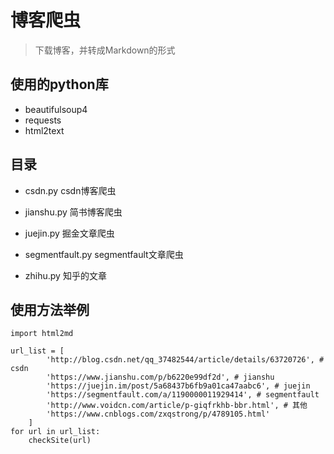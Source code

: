 # 博客爬虫

> 下载博客，并转成Markdown的形式

## 使用的python库

* beautifulsoup4
* requests
* html2text

## 目录
* csdn.py csdn博客爬虫

* jianshu.py 简书博客爬虫

* juejin.py 掘金文章爬虫

* segmentfault.py segmentfault文章爬虫

* zhihu.py 知乎的文章

## 使用方法举例

```
import html2md

url_list = [
        'http://blog.csdn.net/qq_37482544/article/details/63720726', # csdn
        'https://www.jianshu.com/p/b6220e99df2d', # jianshu
        'https://juejin.im/post/5a68437b6fb9a01ca47aabc6', # juejin
        'https://segmentfault.com/a/1190000011929414', # segmentfault
        'http://www.voidcn.com/article/p-giqfrkhb-bbr.html', # 其他
        'https://www.cnblogs.com/zxqstrong/p/4789105.html'
    ]
for url in url_list:
    checkSite(url)
```